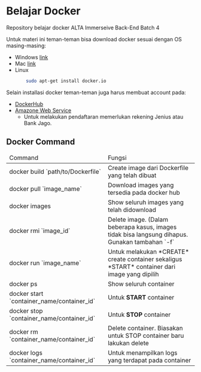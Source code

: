 # Belajar Docker
Repository belajar docker ALTA Immerseive Back-End Batch 4

Untuk materi ini teman-teman bisa download docker sesuai dengan OS masing-masing:

* Windows [link](https://docs.docker.com/desktop/windows/install/)
* Mac [link](https://docs.docker.com/desktop/mac/install/)
* Linux 
    ```sh
        sudo apt-get install docker.io
    ```

Selain installasi docker teman-teman juga harus membuat account pada:

* [DockerHub](https://hub.docker.com/)
* [Amazone Web Service](https://aws.amazon.com/)
    * Untuk melakukan pendaftaran memerlukan rekening Jenius atau Bank Jago.

## Docker Command
<table>
    <thead>
        <tr>
            <td> Command</td>
            <td> Fungsi</td>
        </tr>
    </thead>
    <tbody>
        <tr>
            <td> docker build `path/to/Dockerfile`</td>
            <td> Create image dari Dockerfile yang telah dibuat</td>
        </tr>
        <tr>
            <td> docker pull `image_name`</td>
            <td> Download images yang tersedia pada docker hub</td>
        </tr>
        <tr>
            <td> docker images</td>
            <td> Show seluruh images yang telah didownload</td>
        </tr>
        <tr>
            <td> docker rmi `image_id`</td>
            <td> Delete image. (Dalam beberapa kasus, images tidak bisa langsung dihapus. Gunakan tambahan `-f`</td>
        </tr>
        <tr>
            <td> docker run `image_name`</td>
            <td> Untuk melakukan *CREATE* create container sekaligus *START* container dari image yang dipilih</td>
        </tr>
        <tr>
            <td> docker ps</td>
            <td> Show seluruh container</td>
        </tr>
        <tr>
            <td> docker start `container_name/container_id`</td>
            <td> Untuk <b>START</b> container</td>
        </tr>
        <tr>
            <td> docker stop `container_name/container_id`</td>
            <td> Untuk <b>STOP</b> container</td>
        </tr>
        <tr>
            <td> docker rm `container_name/container_id`</td>
            <td> Delete container. Biasakan untuk STOP container baru lakukan delete</td>
        </tr>
        <tr>
            <td> docker logs `container_name/container_id`</td>
            <td> Untuk menampilkan logs yang terdapat pada container</td>
        </tr>
    </tbody>
</table>
